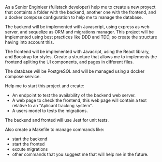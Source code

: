 As a Senior Enginieer (fullstack developer) help me to create a new proyect that containts a folder with the backend, another one with the frontend, and a docker compose configuration to help me to manage the database.

The backend will be implemented with Javascript, using express as web server, and sequelize as ORM and migrations manager. This project will be implemented using best practices like DDD and TDD, so create the structure having into account this.

The frontend will be implemented with Javacript, using the React library, and Boostrap for styles. Create a structure that allows me to implements the frontend apliting the UI components, and pages in different files.

The database will be PostgreSQL and will be managed using a docker compose service.

Help me to start this project and create:
*  An endpoint to test the availability of the backend web server.
*  A web page to check the frontend, this web page will contain a text relative to an "Aplicant tracking system".
* A users model to tests the migrations.

The backend and fronted will use Jest for unit tests.

Also create a Makefile to manage commands like:
* start the backend
* start the fronted
* excute migrations
* other commands that you suggest me that will help me in the future.


